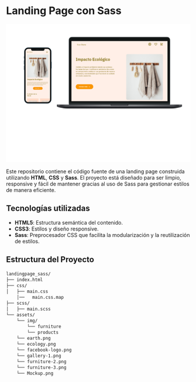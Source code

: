 # Landing Page con Sass
![Descripción de la imagen](assets\img\Mockup.png)

Este repositorio contiene el código fuente de una landing page construida utilizando **HTML**, **CSS** y **Sass**. El proyecto está diseñado para ser limpio, responsive y fácil de mantener gracias al uso de Sass para gestionar estilos de manera eficiente.

## Tecnologías utilizadas

- **HTML5**: Estructura semántica del contenido.
- **CSS3**: Estilos y diseño responsive.
- **Sass**: Preprocesador CSS que facilita la modularización y la reutilización de estilos.

## Estructura del Proyecto

```plaintext
landingpage_sass/
├── index.html
├── css/
│   ├── main.css
    │──   main.css.map
├── scss/
│   ├── main.scss
└── assets/
    └── img/
        └── furniture
        └── products
    └── earth.png
    └── ecology.png
    └── facebook-logo.png
    └── gallery-1.png
    └── furniture-2.png
    └── furniture-3.png
    └── Mockup.png

